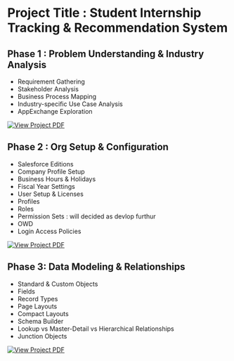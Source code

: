 # Project Title : Student Internship Tracking & Recommendation System

## Phase 1 : Problem Understanding & Industry Analysis

- Requirement Gathering
- Stakeholder Analysis
- Business Process Mapping
- Industry-specific Use Case Analysis
- AppExchange Exploration



[![View Project PDF](https://img.shields.io/badge/VIEW_PROJECT_PDF-blue?style=for-the-badge)](SF_PHASE1.pdf)


## Phase 2 : Org Setup & Configuration

- Salesforce Editions
- Company Profile Setup
- Business Hours & Holidays
- Fiscal Year Settings
- User Setup & Licenses
- Profiles
- Roles
- Permission Sets : will decided as devlop furthur
- OWD
- Login Access Policies

[![View Project PDF](https://img.shields.io/badge/VIEW_PROJECT_PDF-blue?style=for-the-badge)](SF_PHASE2.pdf)


## Phase 3: Data Modeling & Relationships

- Standard & Custom Objects
- Fields
- Record Types
- Page Layouts
- Compact Layouts
- Schema Builder
- Lookup vs Master-Detail vs Hierarchical Relationships
- Junction Objects


[![View Project PDF](https://img.shields.io/badge/VIEW_PROJECT_PDF-blue?style=for-the-badge)](SF_PHASE1.pdf)


  



